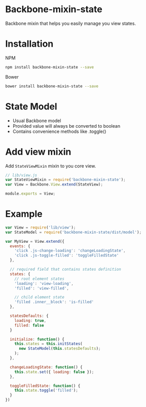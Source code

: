 # Backbone-mixin-state
Backbone mixin that helps you easily manage you view states.

# Installation
NPM
```sh
npm install backbone-mixin-state --save
```

Bower
```sh
bower install backbone-mixin-state --save
```

# State Model

* Usual Backbone model
* Provided value will always be converted to boolean
* Contains convenience methods like .toggle()

# Add view mixin
Add `StateViewMixin` mixin to you core view.

```js
// lib/view.js
var StateViewMixin = require('backbone-mixin-state');
var View = Backbone.View.extend(StateView);

module.exports = View;
```

# Example
```js
var View = require('lib/view');
var StateModel = require('backbone-mixin-state/dist/model');

var MyView = View.extend({
  events: {
    'click .js-change-loading': 'changeLoadingState',
    'click .js-toggle-filled': 'toggleFilledState'
  },

  // required field that contains states definition
  states: {
    // root element states
    'loading': 'view-loading',
    'filled': 'view-filled',

    // child element state
    'filled .inner__block': 'is-filled'
  },

  statesDefaults: {
    loading: true,
    filled: false
  }

  initialize: function() {
    this.states = this.initStates(
      new StateModel(this.statesDefaults);
    );
  },

  changeLoadingState: function() {
    this.state.set({ loading: false });
  },

  toggleFilledState: function() {
    this.state.toggle('filled');
  }
})
```
